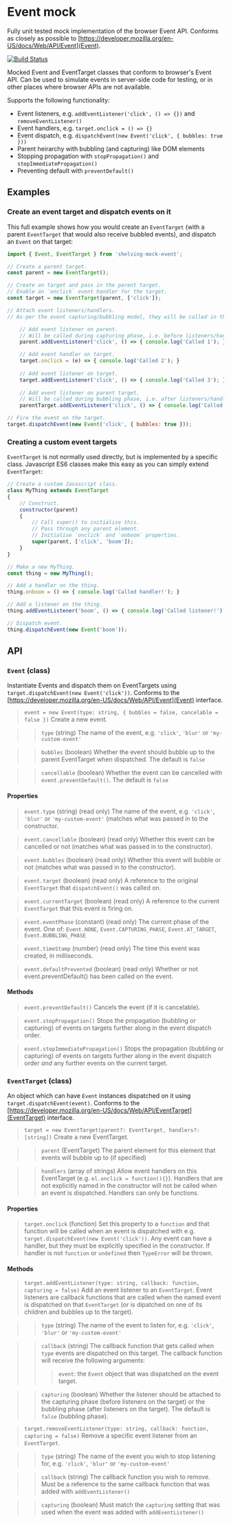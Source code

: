 # Event mock
Fully unit tested mock implementation of the browser Event API. Conforms as closely as possible to [https://developer.mozilla.org/en-US/docs/Web/API/Event](Event).

[![Build Status](https://travis-ci.org/dhoulb/mock-event.svg?branch=master)](https://travis-ci.org/dhoulb/mock-event)

Mocked Event and EventTarget classes that conform to browser's Event API. Can be used to simulate events in server-side code for testing, or in other places where browser APIs are not available. 

Supports the following functionality:

- Event listeners, e.g. `addEventListener('click', () => {})` and `removeEventListener()`
- Event handlers, e.g. `target.onclick = () => {}`
- Event dispatch, e.g. `dispatchEvent(new Event('click', { bubbles: true }))`
- Parent heirarchy with bubbling (and capturing) like DOM elements
- Stopping propagation with `stopPropagation()` and `stopImmediatePropagation()`
- Preventing default with `preventDefault()`

## Examples

### Create an event target and dispatch events on it
This full example shows how you would create an `EventTarget` (with a parent `EventTarget` that would also receive bubbled events), and dispatch an `Event` on that target:

```js
import { Event, EventTarget } from 'shelving-mock-event';

// Create a parent target.
const parent = new EventTarget();

// Create an target and pass in the parent target.
// Enable an `onclick` event handler for the target.
const target = new EventTarget(parent, ['click']); 

// Attach event listeners/handlers.
// As-per the event capturing/bubbling model, they will be called in this order.

	// Add event listener on parent.
	// Will be called during capturing phase, i.e. before listeners/handlers on the target.
	parent.addEventListener('click', () => { console.log('Called 1'); }, true);

	// Add event handler on target.
	target.onclick = (e) => { console.log('Called 2'); }
	
	// Add event listener on target.
	target.addEventListener('click', () => { console.log('Called 3'); });
	
	// Add event listener on parent target.
	// Will be called during bubbling phase, i.e. after listeners/handlers on the target.
	parentTarget.addEventListener('click', () => { console.log('Called 5'); });

// Fire the event on the target.
target.dispatchEvent(new Event('click', { bubbles: true }));
```

### Creating a custom event targets
`EventTarget` is not normally used directly, but is implemented by a specific class. Javascript ES6 classes make this easy as you can simply extend `EventTarget`:

```js
// Create a custom Javascript class.
class MyThing extends EventTarget
{
	// Construct.
	constructor(parent)
	{
		// Call super() to initialise this.
		// Pass through any parent element.
		// Initialise `onclick` and `onboom` properties.
		super(parent, ['click', 'boom']);
	}
}

// Make a new MyThing.
const thing = new MyThing();

// Add a handler on the thing.
thing.onboom = () => { console.log('Called handler!'); }

// Add a listener on the thing.
thing.addEventListener('boom', () => { console.log('Called listener!'); });

// Dispatch event.
thing.dispatchEvent(new Event('boom'));
```

## API

### `Event` (class)
Instantiate Events and dispatch them on EventTargets using `target.dispatchEvent(new Event('click'))`. Conforms to the [https://developer.mozilla.org/en-US/docs/Web/API/Event](Event) interface.

> `event = new Event(type: string, { bubbles = false, cancelable = false })`
> Create a new event.

> > `type` (string)
> > The name of the event, e.g. `'click'`, `'blur'` or `'my-custom-event'`

> > `bubbles` (boolean)
> > Whether the event should bubble up to the parent EventTarget when dispatched. The default is `false`

> > `cancellable` (boolean)
> > Whether the event can be cancelled with `event.preventDefault()`. The default is `false`

#### Properties

> `event.type` (string) (read only)
> The name of the event, e.g. `'click'`, `'blur'` or `'my-custom-event'` (matches what was passed in to the constructor.

> `event.cancellable` (boolean) (read only)
> Whether this event can be cancelled or not (matches what was passed in to the constructor).

> `event.bubbles` (boolean) (read only)
> Whether this event will bubble or not (matches what was passed in to the constructor).

> `event.target` (boolean) (read only)
> A reference to the original `EventTarget` that `dispatchEvent()` was called on.

> `event.currentTarget` (boolean) (read only)
> A reference to the current `EventTarget` that this event is firing on.

> `event.eventPhase` (constant) (read only)
> The current phase of the event. One of: `Event.NONE`, `Event.CAPTURING_PHASE`, `Event.AT_TARGET`, `Event.BUBBLING_PHASE`

> `event.timeStamp` (number) (read only)
> The time this event was created, in milliseconds.

> `event.defaultPrevented` (boolean) (read only)
> Whether or not event.preventDefault() has been called on the event.

#### Methods

> `event.preventDefault()`
> Cancels the event (if it is cancelable).

> `event.stopPropagation()`
> Stops the propagation (bubbling or capturing) of events on targets further along in the event dispatch order.

> `event.stopImmediatePropagation()`
> Stops the propagation (bubbling or capturing) of events on targets further along in the event dispatch order _and_ any further events on the current target.

### `EventTarget` (class)
An object which can have `Event` instances dispatched on it using `target.dispatchEvent(event)`. Conforms to the [https://developer.mozilla.org/en-US/docs/Web/API/EventTarget](EventTarget) interface.

> `target = new EventTarget(parent?: EventTarget, handlers?: [string])`
> Create a new EventTarget.

> > `parent` (EventTarget)
> > The parent element for this element that events will bubble up to (if specified)

> > `handlers` (array of strings)
> > Allow event handlers on this EventTarget (e.g. `el.onclick = function(){}`). Handlers that are not explicitly named in the constructor will not be called when an event is dispatched. Handlers can only be functions.

#### Properties

> `target.onclick` (function)
> Set this property to a `function` and that function will be called when an event is dispatched with e.g. `target.dispatchEvent(new Event('click'))`. Any event can have a handler, but they must be explicitly specified in the constructor. If handler is not `function` or `undefined` then `TypeError` will be thrown.

#### Methods

> `target.addEventListener(type: string, callback: function, capturing = false)`
> Add an event listener to an `EventTarget`. Event listeners are callback functions that are called when the named event is dispatched on that `EventTarget` (or is dipatched on one of its children and bubbles up to the target).

> > `type` (string)
> > The name of the event to listen for, e.g. `'click'`, `'blur'` or `'my-custom-event'`

> > `callback` (string)
> > The callback function that gets called when `type` events are dispatched on this target. The callback function will receive the following arguments:
> > > `event`: the `Event` object that was dispatched on the event target.

> > `capturing` (boolean)
> > Whether the listener should be attached to the capturing phase (before listeners on the target) or the bubbling phase (after listeners on the target). The default is `false` (bubbling phase).

> `target.removeEventListener(type: string, callback: function, capturing = false)`
> Remove a specific event listener from an `EventTarget`.

> > `type` (string)
> > The name of the event you wish to stop listening for, e.g. `'click'`, `'blur'` or `'my-custom-event'`

> > `callback` (string)
> > The callback function you wish to remove. Must be a reference to the same callback function that was added with `addEventListener()`

> > `capturing` (boolean)
> > Must match the `capturing` setting that was used when the event was added with `addEventListener()`